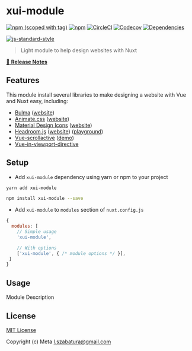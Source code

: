 # xui-module
[![npm (scoped with tag)](https://img.shields.io/npm/v/xui-module/latest.svg?style=flat-square)](https://npmjs.com/package/xui-module)
[![npm](https://img.shields.io/npm/dt/xui-module.svg?style=flat-square)](https://npmjs.com/package/xui-module)
[![CircleCI](https://img.shields.io/circleci/project/github/.svg?style=flat-square)](https://circleci.com/gh/)
[![Codecov](https://img.shields.io/codecov/c/github/.svg?style=flat-square)](https://codecov.io/gh/)
[![Dependencies](https://david-dm.org//status.svg?style=flat-square)](https://david-dm.org/)


[![js-standard-style](https://cdn.rawgit.com/standard/standard/master/badge.svg)](http://standardjs.com)

> Light module to help design websites with Nuxt

[📖 **Release Notes**](./CHANGELOG.md)

## Features

This module install several libraries to make designing a website with Vue and Nuxt easy, including:

+ [Bulma](https://github.com/jgthms/bulma) ([website](http://bulma.io/))
+ [Animate.css](https://github.com/daneden/animate.css/) ([website](https://daneden.github.io/animate.css/))
+ [Material Design Icons](https://github.com/google/material-design-icons) ([website](https://material.io/icons/))
+ [Headroom.js](https://github.com/WickyNilliams/headroom.js/) ([website](http://wicky.nillia.ms/headroom.js/)) ([playground](http://wicky.nillia.ms/headroom.js/playroom/))
+ [Vue-scrollactive](https://github.com/eddiemf/vue-scrollactive) ([demo](https://eddiemf.github.io/vue-scrollactive/examples/example-1.html))
+ [Vue-in-viewport-directive](https://github.com/BKWLD/vue-in-viewport-directive)

## Setup
- Add `xui-module` dependency using yarn or npm to your project

```sh
yarn add xui-module

npm install xui-module --save
```

- Add `xui-module` to `modules` section of `nuxt.config.js`

```js
{
  modules: [
    // Simple usage
    'xui-module',

    // With options
    ['xui-module', { /* module options */ }],
 ]
}
```

## Usage

Module Description

## License

[MIT License](./LICENSE)

Copyright (c) Meta <l.szabatura@gmail.com>